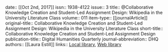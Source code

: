date:: [[Oct 2nd, 2017]]
issn:: 1938-4122
issue:: 3
title:: @Collaborative Knowledge Creation and Student-Led Assignment Design: Wikipedia in the University Literature Class
volume:: 011
item-type:: [[journalArticle]]
original-title:: Collaborative Knowledge Creation and Student-Led Assignment Design: Wikipedia in the University Literature Class
short-title:: Collaborative Knowledge Creation and Student-Led Assignment Design
publication-title:: Digital Humanities Quarterly
journal-abbreviation:: DHQ
authors:: [[Laura Estill]]
links:: [Local library](zotero://select/groups/2386895/items/GMQKKVYR), [Web library](https://www.zotero.org/groups/2386895/items/GMQKKVYR)
